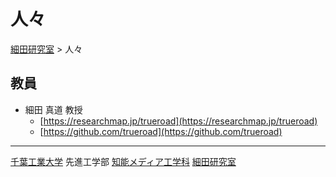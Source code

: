 # 人々

[細田研究室](./) > 人々

## 教員

+ 細田 真道 教授
    - [https://researchmap.jp/trueroad](https://researchmap.jp/trueroad)
    - [https://github.com/trueroad](https://github.com/trueroad)

---

[千葉工業大学](https://chibatech.jp)
先進工学部
[知能メディア工学科](https://www.advanced-media.jp)
[細田研究室](./)

